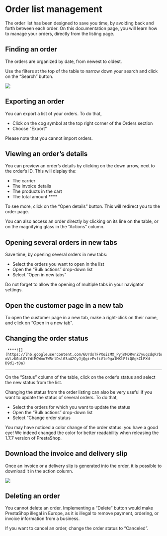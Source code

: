 # Order list management

The order list has been designed to save you time, by avoiding back and forth between each order. On this documentation page, you will learn how to manage your orders, directly from the listing page.

## **Finding an order** 

The orders are organized by date, from newest to oldest. 

Use the filters at the top of the table to narrow down your search and click on the “Search” button.

![](https://lh6.googleusercontent.com/d2z7pDl22SCy0etaWt_7qSVhAGw0AcDdiAPsrE37uqPjC3ArvZMso2IhIzN6j1mI1VnKEGSWhhW7Sd-qDRg_NcWvlwlN9JjmE5iIWnZiAuEa6jzKqpQDYkz2vc-yVOBDampSzk-8)

## **Exporting an order**

You can export a list of your orders. To do that,

* Click on the cog symbol at the top right corner of the Orders section
* Choose “Export” 

 Please note that you cannot import orders.

## **Viewing an order’s details**

You can preview an order’s details by clicking on the down arrow, next to the order’s ID. This will display the:

* The carrier
* The invoice details
* The products in the cart
* The total amount ****

To see more, click on the “Open details” button. This will redirect you to the order page. 

You can also access an order directly by clicking on its line on the table, or on the magnifying glass in the “Actions” column.

## **Opening several orders in new tabs**

Save time, by opening several orders in new tabs:

* Select the orders you want to open in the list
* Open the “Bulk actions” drop-down list
* Select  “Open in new tabs”

Do not forget to allow the opening of multiple tabs in your navigator settings. 

## **Open the customer page in a new tab**

To open the customer page in a new tab, make a right-click on their name, and click on “Open in a new tab”.

## **Changing the order status**

     ****![](https://lh6.googleusercontent.com/6UrdsTFPXoizMX_PyjnMDRvnZ7yuqcdqRrboLt3v0W2XXalPe3lTD0Iuv4fbb-mVLzK0alGYtWtMQWmo7W5rlDsl03a42CyJjQgieEvfiV1c9ga1MXtFfiQGgkCLPXd-D9d1-tDa)  
****

On the “Status” column of the table, click on the order’s status and select the new status from the list. 

Changing the status from the order listing can also be very useful if you want to update the status of several orders. To do that,   


* Select the orders for which you want to update the status
* Open the “Bulk actions” drop-down list
* Select “Change order status

You may have noticed a color change of the order status: you have a good eye! We indeed changed the color for better readability when releasing the 1.7.7 version of PrestaShop.

## **Download the invoice and delivery slip**

Once an invoice or a delivery slip is generated into the order, it is possible to download it in the action column.

![](https://lh3.googleusercontent.com/rmQ81g7g4TDlw4Wg_cP3cI8G3n9dC75cwqrLRy_1gENUCMZJyF6lkSL4wLsDIG7wViXZdAZLuTTfwuoDzFDA0wr00SImSsTnGkuWYYXxeRntnqx_ED4LNhK83fBkPweYyIcMfp1c)

## **Deleting an order**

You cannot delete an order. Implementing a “Delete” button would make PrestaShop illegal in Europe, as it is illegal to remove payment, ordering, or invoice information from a business.

If you want to cancel an order, change the order status to “Canceled”.   


